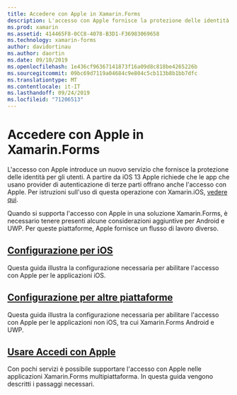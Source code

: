 ```yaml
---
title: Accedere con Apple in Xamarin.Forms
description: L'accesso con Apple fornisce la protezione delle identità per gli utenti e può essere implementato per scenari per dispositivi mobili multipiattaforma in Xamarin.Forms.
ms.prod: xamarin
ms.assetid: 414465F8-0CC8-4078-B3D1-F36983069658
ms.technology: xamarin-forms
author: davidortinau
ms.author: daortin
ms.date: 09/10/2019
ms.openlocfilehash: 1e436cf96367141873f16a09d8c818be4265226b
ms.sourcegitcommit: 09bc69d7119a04684c9e804c5cb113b8b1bb7dfc
ms.translationtype: MT
ms.contentlocale: it-IT
ms.lasthandoff: 09/24/2019
ms.locfileid: "71206513"
---
```

# <a name="sign-in-with-apple-in-xamarinforms"></a>Accedere con Apple in Xamarin.Forms

L'accesso con Apple introduce un nuovo servizio che fornisce la protezione delle identità per gli utenti. A partire da iOS 13 Apple richiede che le app che usano provider di autenticazione di terze parti offrano anche l'accesso con Apple. Per istruzioni sull'uso di questa operazione con Xamarin.iOS, [vedere qui](~/ios/platform/ios13/sign-in.md).

Quando si supporta l'accesso con Apple in una soluzione Xamarin.Forms, è necessario tenere presenti alcune considerazioni aggiuntive per Android e UWP. Per queste piattaforme, Apple fornisce un flusso di lavoro diverso.

## <a name="setup-for-iosiosplatformios13sign-inmd"></a>[Configurazione per iOS](~/ios/platform/ios13/sign-in.md)

Questa guida illustra la configurazione necessaria per abilitare l'accesso con Apple per le applicazioni iOS.

## <a name="setup-for-other-platformssetupmd"></a>[Configurazione per altre piattaforme](setup.md)

Questa guida illustra la configurazione necessaria per abilitare l'accesso con Apple per le applicazioni non iOS, tra cui Xamarin.Forms Android e UWP.

## <a name="use-sign-in-with-appleandroid-ios-sign-inmd"></a>[Usare Accedi con Apple](android-ios-sign-in.md)

Con pochi servizi è possibile supportare l'accesso con Apple nelle applicazioni Xamarin.Forms multipiattaforma. In questa guida vengono descritti i passaggi necessari.
